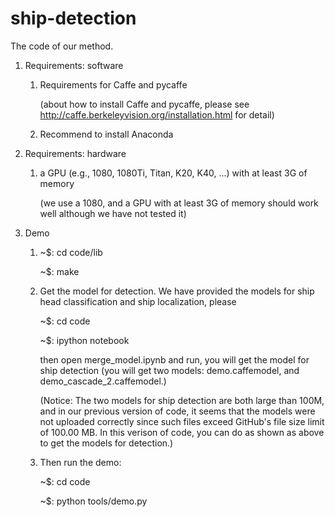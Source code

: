 # ship-detection

The code of our method.


1. Requirements: software
   1) Requirements for Caffe and pycaffe
   
      (about how to install Caffe and pycaffe, please see http://caffe.berkeleyvision.org/installation.html for detail)
      
   2) Recommend to install Anaconda
   
   
2. Requirements: hardware
   1) a GPU (e.g., 1080, 1080Ti, Titan, K20, K40, ...) with at least 3G of memory
   
      (we use a 1080, and a GPU with at least 3G of memory should work well although we have not tested it)
      
      
3. Demo 
   1)   ~$: cd code/lib
   
        ~$: make
   
   2) Get the model for detection. We have provided the models for ship head classification and ship localization, please
   
        ~$: cd code
      
        ~$: ipython notebook
      
      then open merge_model.ipynb and run, you will get the model for ship detection (you will get two models: demo.caffemodel, and demo_cascade_2.caffemodel.)
            
       (Notice: The two models for ship detection are both large than 100M, and in our previous version of code, it seems that the models were not uploaded correctly since such files exceed GitHub's file size limit of 100.00 MB. In this verison of code, you can do as shown as above to get the models for detection.)
      
           
   3) Then run the demo:
   
        ~$: cd code
      
        ~$: python tools/demo.py
      
                                     
